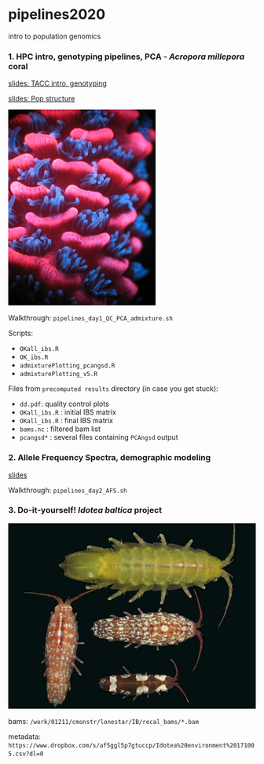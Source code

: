 # pipelines2020
intro to population genomics

### 1. HPC intro, genotyping pipelines, PCA - *Acropora millepora* coral

[slides: TACC intro, genotyping](https://docs.google.com/presentation/d/1Po3J-SAM9Ju7l27Au2YeMmMK1d-0UBu6sLN_10VxWGI/edit?usp=sharing)

[slides: Pop structure](https://www.dropbox.com/s/l42knuvfsf3pif3/pop_structure.pptx?dl=0)

![*A. millepora* under fluorescent microscope](amillepora-redcyan.jpg)

Walkthrough: `pipelines_day1_QC_PCA_admixture.sh`

Scripts:
- `OKall_ibs.R`
- `OK_ibs.R`
- `admixturePlotting_pcangsd.R`
- `admixturePlotting_v5.R`

Files from `precomputed results` directory (in case you get stuck):
- `dd.pdf`: quality control plots
- `OKall_ibs.R` : initial IBS matrix
- `OKall_ibs.R` : final IBS matrix
- `bams.nc` : filtered bam list
- `pcangsd*` : several files containing `PCAngsd` output

### 2. Allele Frequency Spectra, demographic modeling

[slides](https://docs.google.com/presentation/d/1qvwG3MMP2xRPd4oGy6VyLXxzAKf99suKzCcMvUSFMrY/edit?usp=sharing)

Walkthrough: `pipelines_day2_AFS.sh`

### 3. Do-it-yourself! *Idotea baltica* project

![*Idotea baltica*](isopoda_idotea_balthica_01-10-15_1.jpg)

bams: `/work/01211/cmonstr/lonestar/IB/recal_bams/*.bam`

metadata: `https://www.dropbox.com/s/af5ggl5p7gtuccp/Idotea%20environment%20171005.csv?dl=0`
